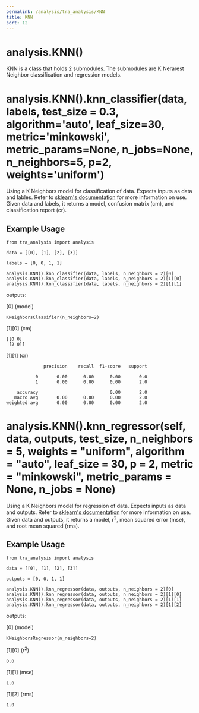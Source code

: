 ```yaml
---
permalink: /analysis/tra_analysis/KNN
title: KNN
sort: 12
---
```


# analysis.KNN()

KNN is a class that holds 2 submodules. The submodules are K Nerarest Neighbor classification and regression models.

# analysis.KNN().knn_classifier(data, labels, test_size = 0.3, algorithm='auto', leaf_size=30, metric='minkowski', metric_params=None, n_jobs=None, n_neighbors=5, p=2, weights='uniform')

Using a K Neighbors model for classification of data. Expects inputs as data and lables. Refer to [sklearn's documentation](https://scikit-learn.org/stable/modules/generated/sklearn.neighbors.KNeighborsClassifier.html) for more information on use. Given data and labels, it returns a model, confusion matrix (cm), and classification report (cr).

## Example Usage
```
from tra_analysis import analysis

data = [[0], [1], [2], [3]]

labels = [0, 0, 1, 1]

analysis.KNN().knn_classifier(data, labels, n_neighbors = 2)[0]
analysis.KNN().knn_classifier(data, labels, n_neighbors = 2)[1][0]
analysis.KNN().knn_classifier(data, labels, n_neighbors = 2)[1][1]
```
outputs: 

[0] (model)
```
KNeighborsClassifier(n_neighbors=2)
```

[1][0] (cm)
```
[[0 0]
 [2 0]]
```

[1][1] (cr)
```
              precision    recall  f1-score   support

           0       0.00      0.00      0.00       0.0
           1       0.00      0.00      0.00       2.0

    accuracy                           0.00       2.0
   macro avg       0.00      0.00      0.00       2.0
weighted avg       0.00      0.00      0.00       2.0
```

# analysis.KNN().knn_regressor(self, data, outputs, test_size, n_neighbors = 5, weights = "uniform", algorithm = "auto", leaf_size = 30, p = 2, metric = "minkowski", metric_params = None, n_jobs = None)

Using a K Neighbors model for regression of data. Expects inputs as data and outputs. Refer to [sklearn's documentation](https://scikit-learn.org/stable/modules/generated/sklearn.neighbors.KNeighborsClassifier.html) for more information on use. Given data and outputs, it returns a model, r<sup>2</sup>, mean squared error (mse), and root mean squared (rms).

## Example Usage
```
from tra_analysis import analysis

data = [[0], [1], [2], [3]]

outputs = [0, 0, 1, 1]

analysis.KNN().knn_regressor(data, outputs, n_neighbors = 2)[0]
analysis.KNN().knn_regressor(data, outputs, n_neighbors = 2)[1][0]
analysis.KNN().knn_regressor(data, outputs, n_neighbors = 2)[1][1]
analysis.KNN().knn_regressor(data, outputs, n_neighbors = 2)[1][2]
```
outputs: 

[0] (model)
```
KNeighborsRegressor(n_neighbors=2)
```

[1][0] (r<sup>2</sup>)
```
0.0
```

[1][1] (mse)
```
1.0
```

[1][2] (rms)
```
1.0
```